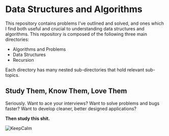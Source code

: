 # Data Structures and Algorithms

This repository contains problems I've outlined and solved, and ones which I find both useful and crucial to understanding data structures and algorithms. This repository is composed of the following three main directories:

+ Algorithms and Problems
+ Data Structures
+ Recursion

Each directory has many nested sub-directories that hold relevant sub-topics. 


## Study Them, Know Them, Love Them

Seriously. Want to ace your interviews? Want to solve problems and bugs faster? Want to develop cleaner, better
designed applications?

**Then study this shit.**



![KeepCalm](http://vignette3.wikia.nocookie.net/data-structures/images/5/56/Keep-calm-and-study-data-structures-1.png/revision/latest?cb=20140919152502)
